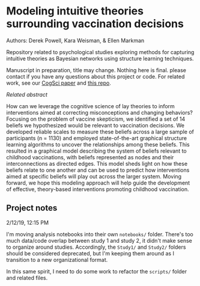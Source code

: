 # Modeling intuitive theories surrounding vaccination decisions

Authors: Derek Powell, Kara Weisman, & Ellen Markman

Repository related to psychological studies exploring methods for capturing intuitive theories as Bayesian networks using structure learning techniques.

Manuscript in preparation, title may change. Nothing here is final. please contact if you have any questions about this project or code. For related work, see our [CogSci paper](https://mindmodeling.org/cogsci2018/papers/0183/0183.pdf) and [this repo](https://github.com/derekpowell/vaccbeliefs-cogsci2018).

_Related abstract_

How can we leverage the cognitive science of lay theories to inform interventions aimed at correcting misconceptions and changing behaviors? Focusing on the problem of vaccine skepticism, we identified a set of 14 beliefs we hypothesized would be relevant to vaccination decisions. We developed reliable scales to measure these beliefs across a large sample of participants (n = 1130) and employed state-of-the-art graphical structure learning algorithms to uncover the relationships among these beliefs. This resulted in a graphical model describing the system of beliefs relevant to childhood vaccinations, with beliefs represented as nodes and their interconnections as directed edges. This model sheds light on how these beliefs relate to one another and can be used to predict how interventions aimed at specific beliefs will play out across the larger system. Moving forward, we hope this modeling approach will help guide the development of effective, theory-based interventions promoting childhood vaccination.

## Project notes

2/12/19, 12:15 PM

I'm moving analysis notebooks into their own `notebooks/` folder. There's too much data/code overlap between study 1 and study 2, it didn't make sense to organize around studies. Accordingly, the `Study1/` and `Study2/` folders should be considered deprecated, but I'm keeping them around as I transition to a new organizational format.

In this same spirit, I need to do some work to refactor the `scripts/` folder and related files.
